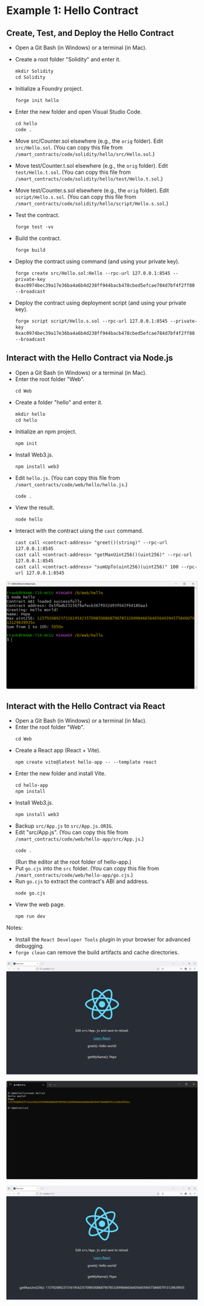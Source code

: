 # Example 1: Hello Contract

## Create, Test, and Deploy the Hello Contract
+ Open a Git Bash (in Windows) or a terminal (in Mac).
+ Create a root folder "Solidity" and enter it.
  ```
  mkdir Solidity
  cd Solidity
  ```
+ Initialize a Foundry project.
  ```
  forge init hello
  ```
+ Enter the new folder and open Visual Studio Code.
  ```
  cd hello
  code .
  ```
+ Move src/Counter.sol elsewhere (e.g., the `orig` folder). Edit `src/Hello.sol`.
  (You can copy this file from `/smart_contracts/code/solidity/hello/src/Hello.sol`.)
+ Move test/Counter.t.sol elsewhere (e.g., the `orig` folder). Edit `test/Hello.t.sol`.
  (You can copy this file from `/smart_contracts/code/solidity/hello/test/Hello.t.sol`.)
+ Move test/Counter.s.sol elsewhere (e.g., the `orig` folder). Edit `script/Hello.s.sol`.
  (You can copy this file from `/smart_contracts/code/solidity/hello/script/Hello.s.sol`.)

+ Test the contract.
  ```
  forge test -vv
  ```
+ Build the contract.
  ```
  forge build
  ```
+ Deploy the contract using command (and using your private key).
  ```
  forge create src/Hello.sol:Hello --rpc-url 127.0.0.1:8545 --private-key 0xac0974bec39a17e36ba4a6b4d238ff944bacb478cbed5efcae784d7bf4f2ff80 --broadcast
  ```
+ Deploy the contract using deployment script (and using your private key).
  ```
  forge script script/Hello.s.sol --rpc-url 127.0.0.1:8545 --private-key 0xac0974bec39a17e36ba4a6b4d238ff944bacb478cbed5efcae784d7bf4f2ff80 --broadcast
  ```

## Interact with the Hello Contract via Node.js
+ Open a Git Bash (in Windows) or a terminal (in Mac).
+ Enter the root folder "Web".
  ```
  cd Web
  ```
+ Create a folder "hello" and enter it.
  ```
  mkdir hello
  cd hello
  ```
+ Initialize an npm project.
  ```
  npm init
  ```
+ Install Web3.js.
  ```
  npm install web3
  ```
+ Edit `hello.js`.
  (You can copy this file from `/smart_contracts/code/web/hello/hello.js`.)
  ```
  code .
  ```
+ View the result.
  ```
  node hello
  ```
+ Interact with the contract uisng the `cast` command.
  ```
  cast call <contract-address> "greet()(string)" --rpc-url 127.0.0.1:8545
  cast call <contract-address> "getMaxUint256()(uint256)" --rpc-url 127.0.0.1:8545
  cast call <contract-address> "sumUpTo(uint256)(uint256)" 100 --rpc-url 127.0.0.1:8545
  ```

![image](/smart_contracts/img/hello.png)

## Interact with the Hello Contract via React
+ Open a Git Bash (in Windows) or a terminal (in Mac).
+ Enter the root folder "Web".
  ```
  cd Web
  ```
+ Create a React app (React + Vite).
  ```
  npm create vite@latest hello-app -- --template react
  ```
+ Enter the new folder and install Vite.
  ```
  cd hello-app
  npm install
  ```
+ Install Web3.js.
  ```
  npm install web3
  ```
+ Backup `src/App.js` to `src/App.js.ORIG`.
+ Edit "src/App.js".
  (You can copy this file from `/smart_contracts/code/web/hello-app/src/App.js`.)
  ```
  code .
  ```
  (Run the editor at the root folder of hello-app.)
+ Put `go.cjs` into the `src` folder.
  (You can copy this file from `/smart_contracts/code/web/hello-app/go.cjs`.)
+ Run `go.cjs` to extract the contract's ABI and address.
  ```
  node go.cjs
  ```
+ View the web page.
  ```
  npm run dev
  ```

Notes:
+ Install the `React Developer Tools` plugin in your browser for advanced debugging.
+ `forge clean` can remove the build artifacts and cache directories.

![image](/smart_contracts/img/hello-app.png)

![image](/smart_contracts/img/hello2.png)

![image](/smart_contracts/img/hello2-app.png)
